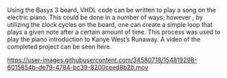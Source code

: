 Using the Basys 3 board, VHDL code can be written to play a song on the electric piano. This could be done in a number of ways; however , by utilizing the clock cycles on the board, one can create a simple loop that plays a given note after a certain amount of time. This process was used to play the piano introduction to Kanye West’s Runaway. A video of the completed project can be seen here.


https://user-images.githubusercontent.com/34580718/154819298-6015854b-de79-4784-bc39-8200ceed8b2b.mov

